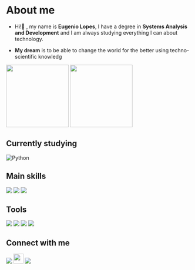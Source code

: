 # About me

- Hi!👋 , my name is **Eugenio Lopes**, I have a degree in **Systems Analysis and Development** and I am always studying everything I can about technology.

- **My dream** is to be able to change the world for the better using techno-scientific knowledg

<div style="display: inline_block">
  <img height="170em" src="https://github-readme-stats.vercel.app/api?username=eujasdev&show_icons=true&theme=dark&include_all_commits=true&count_private=true"/>
  <img height="170em" src="https://github-readme-stats.vercel.app/api/top-langs/?username=eujasdev&layout=compact&langs_count=7&theme=dark"/>
</div>

## Currently studying

![Python](https://img.shields.io/badge/python-3670A0?style=for-the-badge&logo=python&logoColor=ffdd54)

<div>
    <h2>Main skills</h2>
    <img src="https://img.shields.io/badge/HTML5-E34F26?style=for-the-badge&logo=html5&logoColor=white">
    <img src="https://img.shields.io/badge/CSS3-1572B6?style=for-the-badge&logo=css3&logoColor=white">
    <img src="https://img.shields.io/badge/JavaScript-F7DF1E?style=for-the-badge&logo=javascript&logoColor=black">

</div>

<div>
    <h2>Tools</h2>
    <img src="https://img.shields.io/badge/Vscode-007ACC?style=for-the-badge&logo=visual-studio-code&logoColor=white)">
    <img src="https://img.shields.io/badge/GIT-E44C30?style=for-the-badge&logo=git&logoColor=white">
    <img src="https://img.shields.io/badge/Figma-696969?style=for-the-badge&logo=figma&logoColor=figma">
    <img src="https://img.shields.io/badge/Windows-000?style=for-the-badge&logo=windows&logoColor=2CA5E0">
</div>

<div>
  <h2>Connect with me</h2>
  <a href="https://www.linkedin.com/in/https://www.linkedin.com/in/eugenio-lopes-dev//" target="_blank"><img src="https://img.shields.io/badge/-LinkedIn-%230077B5?style=for-the-badge&logo=linkedin&logoColor=white" target="_blank"></a> 
 	<a href="https://www.dio.me/users/eugneiolopes517" target="_blank"><img src="https://img.shields.io/badge/Digital%20Innovation%20One-2a94ed" target="_blank" height="27px"></a>
  <a href="https://www.instagram.com/eugeniogun/" target="_blank"><img src="https://img.shields.io/badge/-Instagram-%23E4405F?style=for-the-badge&logo=instagram&logoColor=white" target="_blank"></a>

</div>
